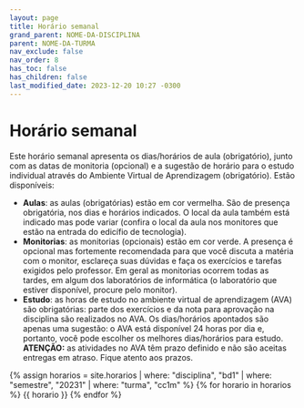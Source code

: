 ```yaml
---
layout: page
title: Horário semanal
grand_parent: NOME-DA-DISCIPLINA
parent: NOME-DA-TURMA
nav_exclude: false
nav_order: 8
has_toc: false
has_children: false
last_modified_date: 2023-12-20 10:27 -0300
---
```


# Horário semanal

Este horário semanal apresenta os dias/horários de aula (obrigatório), junto
com as datas de monitoria (opcional) e a sugestão de horário para o estudo
individual através do Ambiente Virtual de Aprendizagem (obrigatório). Estão
disponíveis:

- **Aulas**: as aulas (obrigatórias) estão em cor vermelha. São de presença
  obrigatória, nos dias e horários indicados. O local da aula também está
  indicado mas pode variar (confira o local da aula nos monitores que estão
  na entrada do edicífio de tecnologia).
- **Monitorias**: as monitorias (opcionais) estão em cor verde. A presença é
  opcional mas fortemente recomendada para que você discuta a matéria com o
  monitor, esclareça suas dúvidas e faça os exercícios e tarefas exigidos
  pelo professor. Em geral as monitorias ocorrem todas as tardes, em algum
  dos laboratórios de informática (o laboratório que estiver disponível,
  procure pelo monitor).
- **Estudo**: as horas de estudo no ambiente virtual de aprendizagem (AVA) são
  obrigatórias: parte dos exercícios e da nota para aprovação na disciplina
  são realizados no AVA. Os dias/horários apontados são apenas uma sugestão:
  o AVA está disponível 24 horas por dia e, portanto, você pode escolher os
  melhores dias/horários para estudo. **ATENÇÃO:** as atividades no AVA têm
  prazo definido e não são aceitas entregas em atraso. Fique atento aos
  prazos.

{% assign horarios = site.horarios
     | where: "disciplina", "bd1"
     | where: "semestre", "20231"
     | where: "turma", "cc1m" %}
{% for horario in horarios %}
{{ horario }}
{% endfor %}
